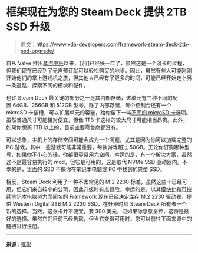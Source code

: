 # 框架现在为您的 Steam Deck 提供 2TB SSD 升级

> 原文：<https://www.xda-developers.com/framework-steam-deck-2tb-ssd-upgrade/>

自从 Valve 推出[蒸汽甲板](https://www.xda-developers.com/steam-deck-review/)以来，我们已经快一年了，虽然这是一个漫长的过程，但我们现在已经到了无需预订就可以轻松购买的地步。因此，虽然有些人可能刚刚开始他们的掌上游戏机之旅，但其他人已经有了更多的时间，可能已经开始走上另一条道路，探索不同的模块和配件。

也许 Steam Deck 最关键的部分之一是其内部存储，该单元有三种不同的配置:64GB、256GB 和 512GB 型号。除了内部存储，每个控制台还有一个 microSD 卡插槽，可以扩展单元的容量，给你留下一吨[不同的 microSD 卡](https://www.xda-developers.com/best-microsd-cards-for-the-steam-deck/)选项。虽然普通尺寸可能相对便宜，但像 1TB 卡这样的较大尺寸可能相当昂贵。此外，如果你想买 1TB 以上的，目前主要零售商都没有。

可以想象，主机上的存储空间可能会成为一个问题，尤其是因为你可以加载完整的 PC 游戏，其中一些游戏可能非常重要，每款游戏超过 50GB。无论你订购哪种型号，如果你不小心的话，你都很容易用完空间。幸运的是，有一个解决方案，虽然这不是最容易执行的 mod，但它是可用的，这是取代 NVMe SSD 驱动器内。不幸的是，里面的 SSD 不像你在笔记本电脑或 PC 中找到的典型 SSD。

相反，Steam Deck 利用了一种不太常见的 M.2 2230 标准，虽然这些卡已经可用，但它们来自较小的公司，因此升级时有点冒险。幸运的是，以其[模块化](https://www.xda-developers.com/framework-modular-laptop-12th-gen-upgrade/)和[可持续笔记本电脑努力](https://www.xda-developers.com/framework-offering-refurbished-laptops/)而闻名的 Framework 现在已经决定库存 M.2 2230 驱动器，提供 Western Digital 2TB M.2 2230 SSD，在升级时给 Steam Deck 所有者一个新的选择。当然，这张卡并不便宜，要 300 美元，但如果你愿意全押，这将是最好的选择。虽然它们目前已经售罄，但当它变得可用时，您可以前往下面来源中的链接进行注册。

* * *

**来源** : [框架](https://frame.work/products/western-digital-sn740-nvme-m-2-2230)